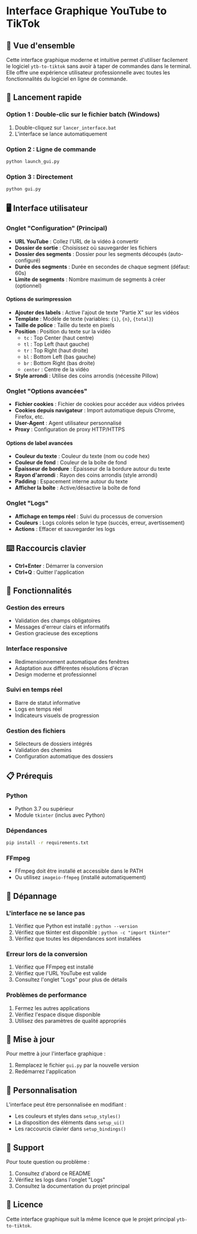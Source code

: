 # Interface Graphique YouTube to TikTok

## 🎯 Vue d'ensemble

Cette interface graphique moderne et intuitive permet d'utiliser facilement le logiciel `ytb-to-tiktok` sans avoir à taper de commandes dans le terminal. Elle offre une expérience utilisateur professionnelle avec toutes les fonctionnalités du logiciel en ligne de commande.

## 🚀 Lancement rapide

### Option 1 : Double-clic sur le fichier batch (Windows)
1. Double-cliquez sur `lancer_interface.bat`
2. L'interface se lance automatiquement

### Option 2 : Ligne de commande
```bash
python launch_gui.py
```

### Option 3 : Directement
```bash
python gui.py
```

## 🖥️ Interface utilisateur

### Onglet "Configuration" (Principal)
- **URL YouTube** : Collez l'URL de la vidéo à convertir
- **Dossier de sortie** : Choisissez où sauvegarder les fichiers
- **Dossier des segments** : Dossier pour les segments découpés (auto-configuré)
- **Durée des segments** : Durée en secondes de chaque segment (défaut: 60s)
- **Limite de segments** : Nombre maximum de segments à créer (optionnel)

#### Options de surimpression
- **Ajouter des labels** : Active l'ajout de texte "Partie X" sur les vidéos
- **Template** : Modèle de texte (variables: `{i}`, `{n}`, `{total}`)
- **Taille de police** : Taille du texte en pixels
- **Position** : Position du texte sur la vidéo
  - `tc` : Top Center (haut centre)
  - `tl` : Top Left (haut gauche)
  - `tr` : Top Right (haut droite)
  - `bl` : Bottom Left (bas gauche)
  - `br` : Bottom Right (bas droite)
  - `center` : Centre de la vidéo
- **Style arrondi** : Utilise des coins arrondis (nécessite Pillow)

### Onglet "Options avancées"
- **Fichier cookies** : Fichier de cookies pour accéder aux vidéos privées
- **Cookies depuis navigateur** : Import automatique depuis Chrome, Firefox, etc.
- **User-Agent** : Agent utilisateur personnalisé
- **Proxy** : Configuration de proxy HTTP/HTTPS

#### Options de label avancées
- **Couleur du texte** : Couleur du texte (nom ou code hex)
- **Couleur de fond** : Couleur de la boîte de fond
- **Épaisseur de bordure** : Épaisseur de la bordure autour du texte
- **Rayon d'arrondi** : Rayon des coins arrondis (style arrondi)
- **Padding** : Espacement interne autour du texte
- **Afficher la boîte** : Active/désactive la boîte de fond

### Onglet "Logs"
- **Affichage en temps réel** : Suivi du processus de conversion
- **Couleurs** : Logs colorés selon le type (succès, erreur, avertissement)
- **Actions** : Effacer et sauvegarder les logs

## ⌨️ Raccourcis clavier

- **Ctrl+Enter** : Démarrer la conversion
- **Ctrl+Q** : Quitter l'application

## 🔧 Fonctionnalités

### Gestion des erreurs
- Validation des champs obligatoires
- Messages d'erreur clairs et informatifs
- Gestion gracieuse des exceptions

### Interface responsive
- Redimensionnement automatique des fenêtres
- Adaptation aux différentes résolutions d'écran
- Design moderne et professionnel

### Suivi en temps réel
- Barre de statut informative
- Logs en temps réel
- Indicateurs visuels de progression

### Gestion des fichiers
- Sélecteurs de dossiers intégrés
- Validation des chemins
- Configuration automatique des dossiers

## 📋 Prérequis

### Python
- Python 3.7 ou supérieur
- Module `tkinter` (inclus avec Python)

### Dépendances
```bash
pip install -r requirements.txt
```

### FFmpeg
- FFmpeg doit être installé et accessible dans le PATH
- Ou utilisez `imageio-ffmpeg` (installé automatiquement)

## 🐛 Dépannage

### L'interface ne se lance pas
1. Vérifiez que Python est installé : `python --version`
2. Vérifiez que tkinter est disponible : `python -c "import tkinter"`
3. Vérifiez que toutes les dépendances sont installées

### Erreur lors de la conversion
1. Vérifiez que FFmpeg est installé
2. Vérifiez que l'URL YouTube est valide
3. Consultez l'onglet "Logs" pour plus de détails

### Problèmes de performance
1. Fermez les autres applications
2. Vérifiez l'espace disque disponible
3. Utilisez des paramètres de qualité appropriés

## 🔄 Mise à jour

Pour mettre à jour l'interface graphique :
1. Remplacez le fichier `gui.py` par la nouvelle version
2. Redémarrez l'application

## 📝 Personnalisation

L'interface peut être personnalisée en modifiant :
- Les couleurs et styles dans `setup_styles()`
- La disposition des éléments dans `setup_ui()`
- Les raccourcis clavier dans `setup_bindings()`

## 🤝 Support

Pour toute question ou problème :
1. Consultez d'abord ce README
2. Vérifiez les logs dans l'onglet "Logs"
3. Consultez la documentation du projet principal

## 📄 Licence

Cette interface graphique suit la même licence que le projet principal `ytb-to-tiktok`.
